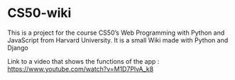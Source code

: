 # CS50-wiki
This is a project for the course CS50’s Web Programming with Python and JavaScript from Harvard University.
It is a small Wiki made with Python and Django

Link to a video that shows the functions of the app : https://www.youtube.com/watch?v=M1D7PlvA_k8
